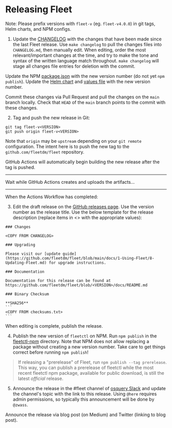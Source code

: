 # Releasing Fleet

Note: Please prefix versions with `fleet-v` (eg. `fleet-v4.0.0`) in git tags, Helm charts, and NPM configs.

1. Update the [CHANGELOG](../../CHANGELOG.md) with the changes that have been made since the last
   Fleet release. Use `make changelog` to pull the changes files into `CHANGELOG.md`, then manually
   edit. When editing, order the most relevant/important changes at the time, and try to make the
   tone and syntax of the written language match throughout. `make changelog` will stage all changes
   file entries for deletion with the commit.

Update the NPM [package.json](../../tools/fleetctl-npm/package.json) with the new version number (do
not yet `npm publish`). Update the [Helm chart](../../charts/fleet/Chart.yaml) and [values
file](../../charts/fleet/values.yaml) with the new version number.

Commit these changes via Pull Request and pull the changes on the `main` branch locally. Check that
`HEAD` of the `main` branch points to the commit with these changes.

2. Tag and push the new release in Git:

```shell
git tag fleet-v<VERSION>
git push origin fleet-v<VERSION>
```

Note that `origin` may be `upstream` depending on your `git remote` configuration. The intent here
is to push the new tag to the `github.com/fleetdm/fleet` repository.

GitHub Actions will automatically begin building the new release after the tag is pushed.

---

Wait while GitHub Actions creates and uploads the artifacts...

---

When the Actions Workflow has completed:

3. Edit the draft release on the [GitHub releases page](https://github.com/fleetdm/fleet/releases).
   Use the version number as the release title. Use the below template for the release description
   (replace items in <> with the appropriate values):

````
### Changes

<COPY FROM CHANGELOG>

### Upgrading

Please visit our [update guide](https://github.com/fleetdm/fleet/blob/main/docs/1-Using-Fleet/8-Updating-Fleet.md) for upgrade instructions.

### Documentation

Documentation for this release can be found at https://github.com/fleetdm/fleet/blob/<VERSION>/docs/README.md

### Binary Checksum

**SHA256**
```
<COPY FROM checksums.txt>
```
````

When editing is complete, publish the release.

4. Publish the new version of `fleetctl` on NPM. Run `npm publish` in the
   [fleetctl-npm](../../tools/fleetctl-npm/) directory. Note that NPM does not allow replacing a
   package without creating a new version number. Take care to get things correct before running
   `npm publish`!

> If releasing a "prerelease" of Fleet, run `npm publish --tag prerelease`. This way, you can
> publish a prerelease of fleetctl while the most recent fleetctl npm package, available for public
> download, is still the latest *official* release.

5. Announce the release in the #fleet channel of [osquery
   Slack](https://osquery.slack.com/join/shared_invite/zt-h29zm0gk-s2DBtGUTW4CFel0f0IjTEw#/) and
   update the channel's topic with the link to this release. Using `@here` requires admin
   permissions, so typically this announcement will be done by `@zwass`.

Announce the release via blog post (on Medium) and Twitter (linking to blog post).
